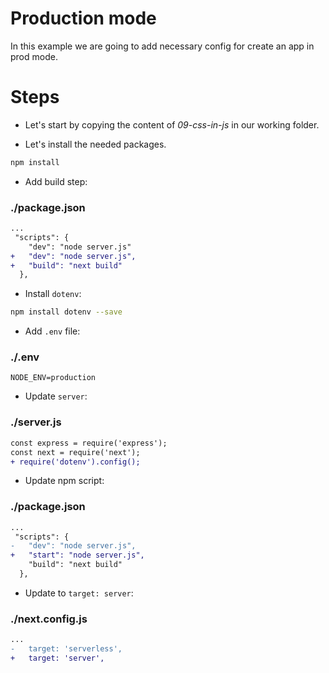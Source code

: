 # Production mode

In this example we are going to add necessary config for create an app in prod mode.

# Steps

- Let's start by copying the content of _09-css-in-js_ in our working folder.

- Let's install the needed packages.

```bash
npm install
```

- Add build step:

### ./package.json

```diff
...
 "scripts": {
    "dev": "node server.js"
+   "dev": "node server.js",
+   "build": "next build"
  }, 
```

- Install `dotenv`:

```bash
npm install dotenv --save
```

- Add `.env` file:

### ./.env

```
NODE_ENV=production
```

- Update `server`:

### ./server.js

```diff
const express = require('express');
const next = require('next');
+ require('dotenv').config();
```

- Update npm script:

### ./package.json

```diff
...
 "scripts": {
-   "dev": "node server.js",
+   "start": "node server.js",
    "build": "next build"
  }, 
```

- Update to `target: server`:

### ./next.config.js

```diff
...
-   target: 'serverless',
+   target: 'server',
```
